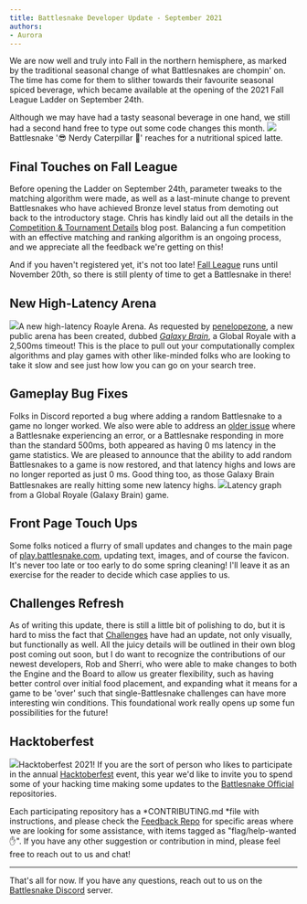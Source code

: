 ```yaml
---
title: Battlesnake Developer Update - September 2021
authors:
- Aurora
---
```


We are now well and truly into Fall in the northern hemisphere, as marked by the traditional seasonal change of what Battlesnakes are chompin' on. The time has come for them to slither towards their favourite seasonal spiced beverage, which became available at the opening of the 2021 Fall League Ladder on September 24th.

Although we may have had a tasty seasonal beverage in one hand, we still had a second hand free to type out some code changes this month.
![](./img/psl_snake.png)Battlesnake '😎 Nerdy Caterpillar 🐛' reaches for a nutritional spiced latte.
## Final Touches on Fall League

Before opening the Ladder on September 24th, parameter tweaks to the matching algorithm were made, as well as a last-minute change to prevent Battlesnakes who have achieved Bronze level status from demoting out back to the introductory stage. Chris has kindly laid out all the details in the [Competition & Tournament Details]() blog post. Balancing a fun competition with an effective matching and ranking algorithm is an ongoing process, and we appreciate all the feedback we're getting on this!

And if you haven't registered yet, it's not too late! [Fall League](https://play.battlesnake.com/league/fall-league-2021/) runs until November 20th, so there is still plenty of time to get a Battlesnake in there!

## New High-Latency Arena
![](./img/galaxy_brain.png)A new high-latency Roayle Arena.
As requested by [penelopezone](https://play.battlesnake.com/u/penelopezone/), a new public arena has been created, dubbed *[Galaxy Brain](https://play.battlesnake.com/arena/global-royale-galaxy-brain/)*, a Global Royale with a 2,500ms timeout! This is the place to pull out your computationally complex algorithms and play games with other like-minded folks who are looking to take it slow and see just how low you can go on your search tree.

## Gameplay Bug Fixes

Folks in Discord reported a bug where adding a random Battlesnake to a game no longer worked. We also were able to address an [older issue](https://github.com/BattlesnakeOfficial/feedback/discussions/53) where a Battlesnake experiencing an error, or a Battlesnake responding in more than the standard 500ms, both appeared as having 0 ms latency in the game statistics. We are pleased to announce that the ability to add random Battlesnakes to a game is now restored, and that latency highs and lows are no longer reported as just 0 ms. Good thing too, as those Galaxy Brain Battlesnakes are really hitting some new latency highs.
![](./img/latency.png)Latency graph from a Global Royale (Galaxy Brain) game.
## Front Page Touch Ups

Some folks noticed a flurry of small updates and changes to the main page of [play.battlesnake.com](https://play.battlesnake.com/), updating text, images, and of course the favicon. It's never too late or too early to do some spring cleaning! I'll leave it as an exercise for the reader to decide which case applies to us.

## Challenges Refresh

As of writing this update, there is still a little bit of polishing to do, but it is hard to miss the fact that [Challenges](https://play.battlesnake.com/challenges/) have had an update, not only visually, but functionally as well. All the juicy details will be outlined in their own blog post coming out soon, but I do want to recognize the contributions of our newest developers, Rob and Sherri, who were able to make changes to both the Engine and the Board to allow us greater flexibility, such as having better control over initial food placement, and expanding what it means for a game to be 'over' such that single-Battlesnake challenges can have more interesting win conditions. This foundational work really opens up some fun possibilities for the future!

## Hacktoberfest
![](./img/hacktoberfest.png)Hacktoberfest 2021!
If you are the sort of person who likes to participate in the annual [Hacktoberfest](https://hacktoberfest.digitalocean.com/) event, this year we'd like to invite you to spend some of your hacking time making some updates to the [Battlesnake Official](https://github.com/BattlesnakeOfficial) repositories.

Each participating repository has a *CONTRIBUTING.md *file with instructions, and please check the [Feedback Repo](https://github.com/BattlesnakeOfficial/feedback/discussions) for specific areas where we are looking for some assistance, with items tagged as "flag/help-wanted ✋". If you have any other suggestion or contribution in mind, please feel free to reach out to us and chat!

---

That's all for now. If you have any questions, reach out to us on the [Battlesnake Discord](https://discord.battlesnake.com/) server.
